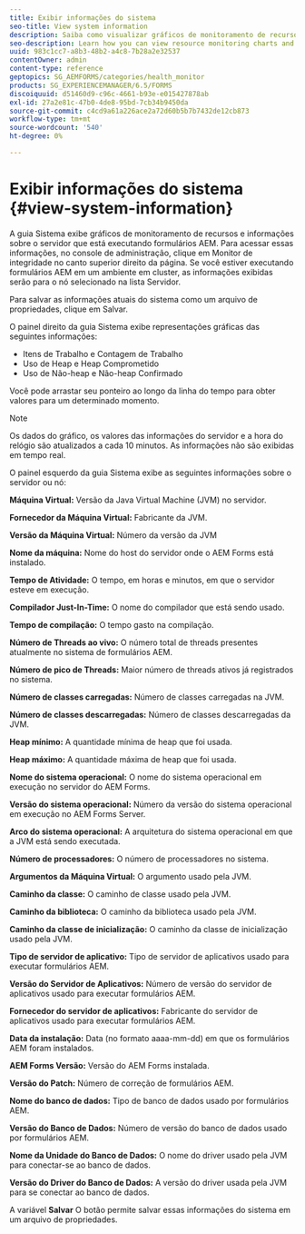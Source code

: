 ```yaml
---
title: Exibir informações do sistema
seo-title: View system information
description: Saiba como visualizar gráficos de monitoramento de recursos e informações sobre o servidor que está executando formulários AEM.
seo-description: Learn how you can view resource monitoring charts and information about the server that is running AEM forms.
uuid: 983c1cc7-a8b3-48b2-a4c8-7b28a2e32537
contentOwner: admin
content-type: reference
geptopics: SG_AEMFORMS/categories/health_monitor
products: SG_EXPERIENCEMANAGER/6.5/FORMS
discoiquuid: d51460d9-c96c-4661-b93e-e015427878ab
exl-id: 27a2e81c-47b0-4de8-95bd-7cb34b9450da
source-git-commit: c4cd9a61a226ace2a72d60b5b7b7432de12cb873
workflow-type: tm+mt
source-wordcount: '540'
ht-degree: 0%

---
```


# Exibir informações do sistema {#view-system-information}

A guia Sistema exibe gráficos de monitoramento de recursos e informações sobre o servidor que está executando formulários AEM. Para acessar essas informações, no console de administração, clique em Monitor de integridade no canto superior direito da página. Se você estiver executando formulários AEM em um ambiente em cluster, as informações exibidas serão para o nó selecionado na lista Servidor.

Para salvar as informações atuais do sistema como um arquivo de propriedades, clique em Salvar.

O painel direito da guia Sistema exibe representações gráficas das seguintes informações:

* Itens de Trabalho e Contagem de Trabalho
* Uso de Heap e Heap Comprometido
* Uso de Não-heap e Não-heap Confirmado

Você pode arrastar seu ponteiro ao longo da linha do tempo para obter valores para um determinado momento.

>[!NOTE]
>
>Os dados do gráfico, os valores das informações do servidor e a hora do relógio são atualizados a cada 10 minutos. As informações não são exibidas em tempo real.

O painel esquerdo da guia Sistema exibe as seguintes informações sobre o servidor ou nó:

**Máquina Virtual:** Versão da Java Virtual Machine (JVM) no servidor.

**Fornecedor da Máquina Virtual:** Fabricante da JVM.

**Versão da Máquina Virtual:** Número da versão da JVM

**Nome da máquina:** Nome do host do servidor onde o AEM Forms está instalado.

**Tempo de Atividade:** O tempo, em horas e minutos, em que o servidor esteve em execução.

**Compilador Just-In-Time:** O nome do compilador que está sendo usado.

**Tempo de compilação:** O tempo gasto na compilação.

**Número de Threads ao vivo:** O número total de threads presentes atualmente no sistema de formulários AEM.

**Número de pico de Threads:** Maior número de threads ativos já registrados no sistema.

**Número de classes carregadas:** Número de classes carregadas na JVM.

**Número de classes descarregadas:** Número de classes descarregadas da JVM.

**Heap mínimo:** A quantidade mínima de heap que foi usada.

**Heap máximo:** A quantidade máxima de heap que foi usada.

**Nome do sistema operacional:** O nome do sistema operacional em execução no servidor do AEM Forms.

**Versão do sistema operacional:** Número da versão do sistema operacional em execução no AEM Forms Server.

**Arco do sistema operacional:** A arquitetura do sistema operacional em que a JVM está sendo executada.

**Número de processadores:** O número de processadores no sistema.

**Argumentos da Máquina Virtual:** O argumento usado pela JVM.

**Caminho da classe:** O caminho de classe usado pela JVM.

**Caminho da biblioteca:** O caminho da biblioteca usado pela JVM.

**Caminho da classe de inicialização:** O caminho da classe de inicialização usado pela JVM.

**Tipo de servidor de aplicativo:** Tipo de servidor de aplicativos usado para executar formulários AEM.

**Versão do Servidor de Aplicativos:** Número de versão do servidor de aplicativos usado para executar formulários AEM.

**Fornecedor do servidor de aplicativos:** Fabricante do servidor de aplicativos usado para executar formulários AEM.

**Data da instalação:** Data (no formato aaaa-mm-dd) em que os formulários AEM foram instalados.

**AEM Forms Versão:** Versão do AEM Forms instalada.

**Versão do Patch:** Número de correção de formulários AEM.

**Nome do banco de dados:** Tipo de banco de dados usado por formulários AEM.

**Versão do Banco de Dados:** Número de versão do banco de dados usado por formulários AEM.

**Nome da Unidade do Banco de Dados:** O nome do driver usado pela JVM para conectar-se ao banco de dados.

**Versão do Driver do Banco de Dados:** A versão do driver usada pela JVM para se conectar ao banco de dados.

A variável **Salvar** O botão permite salvar essas informações do sistema em um arquivo de propriedades.
